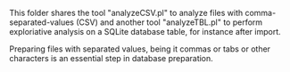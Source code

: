 This folder shares the tool "analyzeCSV.pl" to analyze files with comma-separated-values (CSV) and another tool "analyzeTBL.pl" to perform exploriative analysis on a SQLite database table, for instance after import.

Preparing files with separated values, being it commas or tabs or other characters is an essential step in database preparation.
